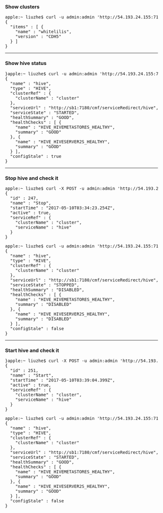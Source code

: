 <html>
<h3>Show clusters</h3>
<pre>
apple:~ liuzhe$ curl -u admin:admin 'http://54.193.24.155:7180/api/v1/clusters'
{
  "items" : [ {
    "name" : "whitelilis",
    "version" : "CDH5"
  } ]
}
</pre>
<hr/>

<h3>Show hive status</h3>
<pre>
}apple:~ liuzhe$ curl -u admin:admin 'http://54.193.24.155:7180/api/v1/clusters/whitelilis/services/hive'
{
  "name" : "hive",
  "type" : "HIVE",
  "clusterRef" : {
    "clusterName" : "cluster"
  },
  "serviceUrl" : "http://sb1:7180/cmf/serviceRedirect/hive",
  "serviceState" : "STARTED",
  "healthSummary" : "GOOD",
  "healthChecks" : [ {
    "name" : "HIVE_HIVEMETASTORES_HEALTHY",
    "summary" : "GOOD"
  }, {
    "name" : "HIVE_HIVESERVER2S_HEALTHY",
    "summary" : "GOOD"
  } ],
  "configStale" : true
}
</pre>
<hr/>

<h3>Stop hive and check it</h3>
<pre>
apple:~ liuzhe$ curl -X POST -u admin:admin 'http://54.193.24.155:7180/api/v1/clusters/whitelilis/services/hive/commands/stop'
{
  "id" : 247,
  "name" : "Stop",
  "startTime" : "2017-05-10T03:34:23.254Z",
  "active" : true,
  "serviceRef" : {
    "clusterName" : "cluster",
    "serviceName" : "hive"
  }
}
</pre>

<pre>
apple:~ liuzhe$ curl -u admin:admin 'http://54.193.24.155:7180/api/v1/clusters/whitelilis/services/hive'
{
  "name" : "hive",
  "type" : "HIVE",
  "clusterRef" : {
    "clusterName" : "cluster"
  },
  "serviceUrl" : "http://sb1:7180/cmf/serviceRedirect/hive",
  "serviceState" : "STOPPED",
  "healthSummary" : "DISABLED",
  "healthChecks" : [ {
    "name" : "HIVE_HIVEMETASTORES_HEALTHY",
    "summary" : "DISABLED"
  }, {
    "name" : "HIVE_HIVESERVER2S_HEALTHY",
    "summary" : "DISABLED"
  } ],
  "configStale" : false
}
</pre>
<hr/>

<h3>Start hive and check it</h3>
<pre>
}apple:~ liuzhe$ curl -X POST -u admin:admin 'http://54.193.24.155:7180/api/v1/clusters/whitelilis/services/hive/commands/start'
{
  "id" : 251,
  "name" : "Start",
  "startTime" : "2017-05-10T03:39:04.399Z",
  "active" : true,
  "serviceRef" : {
    "clusterName" : "cluster",
    "serviceName" : "hive"
  }
}
</pre>

<pre>
apple:~ liuzhe$ curl -u admin:admin 'http://54.193.24.155:7180/api/v1/clusters/whitelilis/services/hive'
{
  "name" : "hive",
  "type" : "HIVE",
  "clusterRef" : {
    "clusterName" : "cluster"
  },
  "serviceUrl" : "http://sb1:7180/cmf/serviceRedirect/hive",
  "serviceState" : "STARTED",
  "healthSummary" : "GOOD",
  "healthChecks" : [ {
    "name" : "HIVE_HIVEMETASTORES_HEALTHY",
    "summary" : "GOOD"
  }, {
    "name" : "HIVE_HIVESERVER2S_HEALTHY",
    "summary" : "GOOD"
  } ],
  "configStale" : false
}
</pre>
